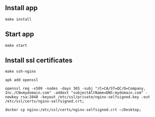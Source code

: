 ## Install app 
``make install``

## Start app
``make start``

## Install ssl certificates 
``make ssh-nginx``

``apk add openssl``

``openssl req -x509 -nodes -days 365 -subj "/C=CA/ST=QC/O=Company, Inc./CN=mydomain.com" -addext "subjectAltName=DNS:mydomain.com" -newkey rsa:2048 -keyout /etc/ssl/private/nginx-selfsigned.key -out /etc/ssl/certs/nginx-selfsigned.crt;``

``docker cp nginx:/etc/ssl/certs/nginx-selfsigned.crt ~/Desktop;``

